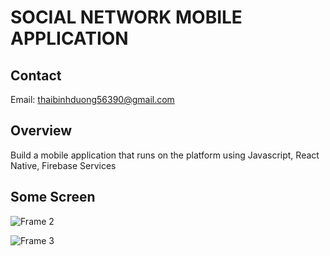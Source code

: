 # SOCIAL NETWORK MOBILE APPLICATION
## Contact 
Email: thaibinhduong56390@gmail.com
## Overview
Build a mobile application that runs on the platform using Javascript, React Native, Firebase Services 
## Some Screen 

![Frame 2](https://github.com/user-attachments/assets/2db0ff60-8e60-4d97-a31e-8385a4a6db1c)

![Frame 3](https://github.com/user-attachments/assets/af88b681-a0d4-4889-b367-133a19f32149)

